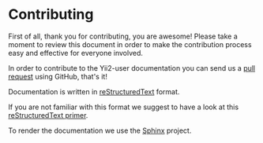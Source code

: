 # Contributing

First of all, thank you for contributing, you are awesome! Please take a moment to review this document
in order to make the contribution process easy and effective for everyone involved.

In order to contribute to the Yii2-user documentation you can send us a
[pull request](https://help.github.com/articles/using-pull-requests) using GitHub, that's it!

Documentation is written in [reStructuredText](http://en.wikipedia.org/wiki/ReStructuredText) format.

If you are not familiar with this format we suggest to have a look at this
[reStructuredText primer](http://sphinx.pocoo.org/rest.html).

To render the documentation we use the [Sphinx](http://sphinx.pocoo.org/) project.
